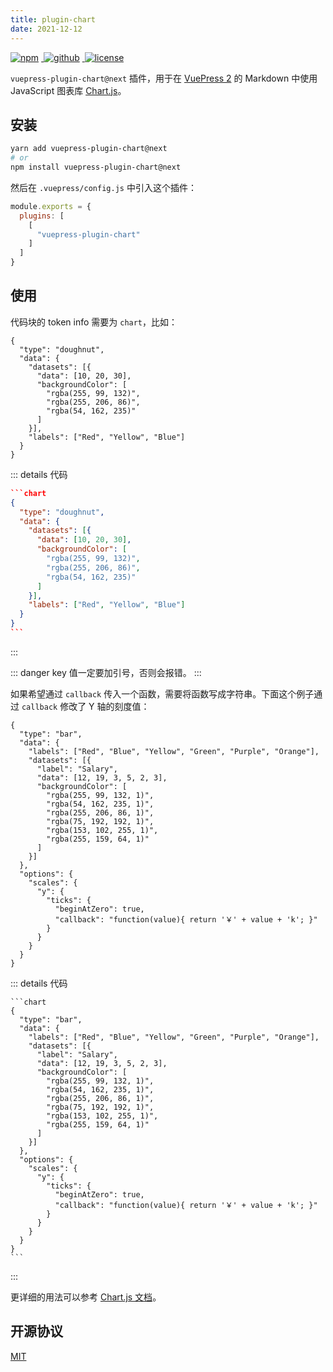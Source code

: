 ```yaml
---
title: plugin-chart
date: 2021-12-12
---
```


<p>
  <a href="https://www.npmjs.com/package/vuepress-plugin-chart/v/next" target="_blank">
    <img src="https://img.shields.io/npm/v/vuepress-plugin-chart/next.svg?style=flat-square&logo=npm" style="display: inline; margin: 0 4px 0 0" alt="npm">
  </a>
  <a href="https://github.com/Renovamen/vuepress-theme-gungnir/tree/main/packages/plugins/chart" target="_blank">
    <img src="https://img.shields.io/badge/GitHub-vuepress--plugin--chart-26A2FF?style=flat-square&logo=github" style="display: inline; margin: 0 4px 0 0" alt="github">
  </a>
  <a href="https://github.com/Renovamen/vuepress-theme-gungnir/blob/main/packages/plugins/chart/LICENSE" target="_blank">
    <img src="https://img.shields.io/badge/License-MIT-green?style=flat-square" style="display: inline; margin: 0 4px 0 0" alt="license">
  </a>
</p>

`vuepress-plugin-chart@next` 插件，用于在 [VuePress 2](https://v2.vuepress.vuejs.org/) 的 Markdown 中使用 JavaScript 图表库 [Chart.js](https://www.chartjs.org)。


## 安装

```bash
yarn add vuepress-plugin-chart@next
# or
npm install vuepress-plugin-chart@next
```

然后在 `.vuepress/config.js` 中引入这个插件：

```js
module.exports = {
  plugins: [
    [
      "vuepress-plugin-chart"
    ]
  ]
}
```


## 使用

代码块的 token info 需要为 `chart`，比如：

```chart
{
  "type": "doughnut",
  "data": {
    "datasets": [{
      "data": [10, 20, 30],
      "backgroundColor": [
        "rgba(255, 99, 132)",
        "rgba(255, 206, 86)",
        "rgba(54, 162, 235)"
      ]
    }],
    "labels": ["Red", "Yellow", "Blue"]
  }
}
```

::: details 代码
~~~json
```chart
{
  "type": "doughnut",
  "data": {
    "datasets": [{
      "data": [10, 20, 30],
      "backgroundColor": [
        "rgba(255, 99, 132)",
        "rgba(255, 206, 86)",
        "rgba(54, 162, 235)"
      ]
    }],
    "labels": ["Red", "Yellow", "Blue"]
  }
}
```
~~~
:::

::: danger
key 值一定要加引号，否则会报错。
:::


如果希望通过 `callback` 传入一个函数，需要将函数写成字符串。下面这个例子通过 `callback` 修改了 Y 轴的刻度值：

```chart
{
  "type": "bar",
  "data": {
    "labels": ["Red", "Blue", "Yellow", "Green", "Purple", "Orange"],
    "datasets": [{
      "label": "Salary",
      "data": [12, 19, 3, 5, 2, 3],
      "backgroundColor": [
        "rgba(255, 99, 132, 1)",
        "rgba(54, 162, 235, 1)",
        "rgba(255, 206, 86, 1)",
        "rgba(75, 192, 192, 1)",
        "rgba(153, 102, 255, 1)",
        "rgba(255, 159, 64, 1)"
      ]
    }]
  },
  "options": {
    "scales": {
      "y": {
        "ticks": {
          "beginAtZero": true,
          "callback": "function(value){ return '￥' + value + 'k'; }"
        }
      }
    }
  }
}
```

::: details 代码
~~~json{24}
```chart
{
  "type": "bar",
  "data": {
    "labels": ["Red", "Blue", "Yellow", "Green", "Purple", "Orange"],
    "datasets": [{
      "label": "Salary",
      "data": [12, 19, 3, 5, 2, 3],
      "backgroundColor": [
        "rgba(255, 99, 132, 1)",
        "rgba(54, 162, 235, 1)",
        "rgba(255, 206, 86, 1)",
        "rgba(75, 192, 192, 1)",
        "rgba(153, 102, 255, 1)",
        "rgba(255, 159, 64, 1)"
      ]
    }]
  },
  "options": {
    "scales": {
      "y": {
        "ticks": {
          "beginAtZero": true,
          "callback": "function(value){ return '￥' + value + 'k'; }"
        }
      }
    }
  }
}
```
~~~
:::


更详细的用法可以参考 [Chart.js 文档](https://www.chartjs.org/docs/latest/)。


## 开源协议

[MIT](https://github.com/Renovamen/vuepress-theme-gungnir/blob/main/packages/plugins/chart/LICENSE)
